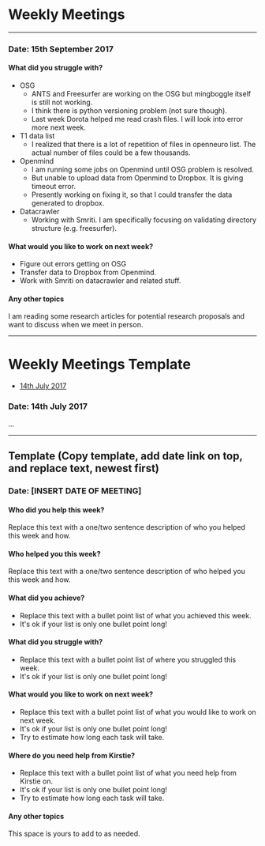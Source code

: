 
# Weekly Meetings

---


### Date: 15th September 2017

#### What did you struggle with?

* OSG
   - ANTS and Freesurfer are working on the OSG but mingboggle itself is still not working.
   - I think there is python versioning problem (not sure though). 
   - Last week Dorota helped me read crash files. I will look into error more next week.
* T1 data list
   - I realized that there is a lot of repetition of files in openneuro list. The actual number of files could be a few thousands. 
* Openmind
   - I am running some jobs on Openmind until OSG problem is resolved.
   - But unable to upload data from Openmind to Dropbox. It is giving timeout error.
   - Presently working on fixing it, so that I could transfer the data generated to dropbox.
* Datacrawler
   - Working with Smriti. I am specifically focusing on validating directory structure (e.g. freesurfer).

#### What would you like to work on next week?

* Figure out errors getting on OSG
* Transfer data to Dropbox from Openmind.
* Work with Smriti on datacrawler and related stuff.

#### Any other topics

I am reading some research articles for potential research proposals and want to discuss when we meet in person.

---

# Weekly Meetings Template

* [14th July 2017](#date-14th-july-2017)

### Date: 14th July 2017
...

---

## Template (Copy template, add date link on top, and replace text, newest first)

### Date: [INSERT DATE OF MEETING]

#### Who did you help this week?

Replace this text with a one/two sentence description of who you helped this week and how.


#### Who helped you this week?

Replace this text with a one/two sentence description of who helped you this week and how.

#### What did you achieve?

* Replace this text with a bullet point list of what you achieved this week.
* It's ok if your list is only one bullet point long!

#### What did you struggle with?

* Replace this text with a bullet point list of where you struggled this week.
* It's ok if your list is only one bullet point long!

#### What would you like to work on next week?

* Replace this text with a bullet point list of what you would like to work on next week.
* It's ok if your list is only one bullet point long!
* Try to estimate how long each task will take.

#### Where do you need help from Kirstie?

* Replace this text with a bullet point list of what you need help from Kirstie on.
* It's ok if your list is only one bullet point long!
* Try to estimate how long each task will take.

#### Any other topics

This space is yours to add to as needed.
